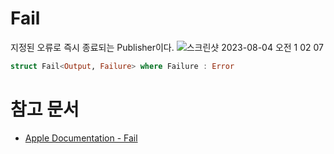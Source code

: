 # ****Fail****

지정된 오류로 즉시 종료되는 Publisher이다.
![스크린샷 2023-08-04 오전 1 02 07](https://github.com/jsa0224/somdokki-study/assets/94514250/186cc160-bef3-410b-ae11-a1d95424fbf2)

```swift
struct Fail<Output, Failure> where Failure : Error
```

# 참고 문서
- [Apple Documentation - Fail](https://developer.apple.com/documentation/combine/fail)
